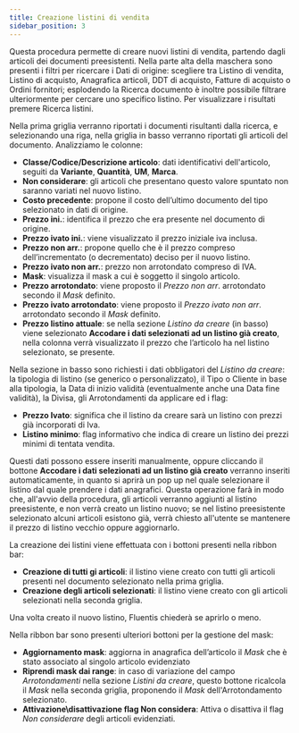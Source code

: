 ```yaml
---
title: Creazione listini di vendita
sidebar_position: 3
---
```


Questa procedura permette di creare nuovi listini di vendita, partendo dagli articoli dei documenti preesistenti.
Nella parte alta della maschera sono presenti i filtri per ricercare i Dati di origine: scegliere tra Listino di vendita, Listino di acquisto, Anagrafica articoli, DDT di acquisto, Fatture di acquisto o Ordini fornitori; esplodendo la Ricerca documento è inoltre possibile filtrare ulteriormente per cercare uno specifico listino. Per visualizzare i risultati premere Ricerca listini.

Nella prima griglia verranno riportati i documenti risultanti dalla ricerca, e selezionando una riga, nella griglia in basso verranno riportati gli articoli del documento. Analizziamo le colonne:       
- **Classe/Codice/Descrizione articolo**: dati identificativi dell'articolo, seguiti da **Variante**, **Quantità**, **UM**, **Marca**.       
- **Non considerare**: gli articoli che presentano questo valore spuntato non saranno variati nel nuovo listino.     
- **Costo precedente**: propone il costo dell’ultimo documento del tipo selezionato in dati di origine.     
- **Prezzo ini.**: identifica il prezzo che era presente nel documento di origine.     
- **Prezzo ivato ini.**: viene visualizzato il prezzo iniziale iva inclusa.      
- **Prezzo non arr.**: propone quello che è il prezzo compreso dell’incrementato (o decrementato) deciso per il nuovo listino.    
- **Prezzo ivato non arr.**: prezzo non arrotondato compreso di IVA.     
- **Mask**: visualizza il mask a cui è soggetto il singolo articolo.       
- **Prezzo arrotondato**: viene proposto il *Prezzo non arr*. arrotondato secondo il *Mask* definito.      
- **Prezzo ivato arrotondato**: viene proposto il *Prezzo ivato non arr*. arrotondato secondo il *Mask* definito.     
- **Prezzo listino attuale**: se nella sezione *Listino da creare* (in basso) viene selezionato **Accodare i dati selezionati ad un listino già creato**, nella colonna verrà visualizzato il prezzo che l’articolo ha nel listino selezionato, se presente.       

Nella sezione in basso sono richiesti i dati obbligatori del *Listino da creare*: la tipologia di listino (se generico o personalizzato), il Tipo o Cliente  in base alla tipologia, la Data di inizio validità (eventualmente anche una Data fine validità), la Divisa, gli Arrotondamenti da applicare ed i flag:         
- **Prezzo Ivato**: significa che il listino da creare sarà un listino con prezzi già incorporati di Iva.       
- **Listino minimo**: flag informativo che indica di creare un listino dei prezzi minimi di tentata vendita.  

Questi dati possono essere inseriti manualmente, oppure cliccando il bottone **Accodare i dati selezionati ad un listino già creato** verranno inseriti automaticamente, in quanto si aprirà un pop up nel quale selezionare il listino dal quale prendere i dati anagrafici. Questa operazione farà in modo che, all'avvio della procedura, gli articoli verranno aggiunti al listino preesistente, e non verrà creato un listino nuovo; se nel listino preesistente selezionato alcuni articoli esistono già, verrà chiesto all'utente se mantenere il prezzo di listino vecchio oppure aggiornarlo.           

La creazione dei listini viene effettuata con i bottoni presenti nella ribbon bar:       
- **Creazione di tutti gi articoli**: il listino viene creato con tutti gli articoli presenti nel documento selezionato nella prima griglia.         
- **Creazione degli articoli selezionati**: il listino viene creato con gli articoli selezionati nella seconda griglia.        

Una volta creato il nuovo listino, Fluentis chiederà se aprirlo o meno.      

Nella ribbon bar sono presenti ulteriori bottoni per la gestione del mask:     
- **Aggiornamento mask**: aggiorna in anagrafica dell’articolo il *Mask* che è stato associato al singolo articolo evidenziato       
- **Riprendi mask dai range**: in caso di variazione del campo *Arrotondamenti* nella sezione *Listini da creare*, questo bottone ricalcola il *Mask* nella seconda griglia, proponendo il *Mask* dell'Arrotondamento selezionato.             
- **Attivazione\disattivazione flag Non considera**: Attiva o disattiva il flag *Non considerare* degli articoli evidenziati.     


